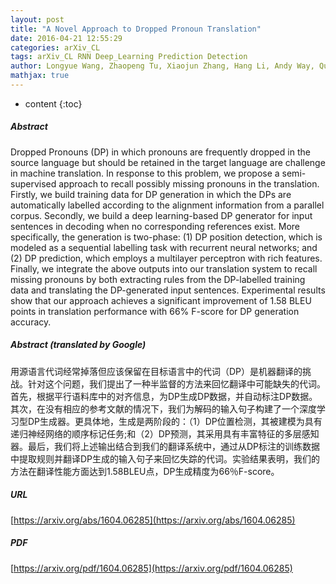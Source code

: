 ```yaml
---
layout: post
title: "A Novel Approach to Dropped Pronoun Translation"
date: 2016-04-21 12:55:29
categories: arXiv_CL
tags: arXiv_CL RNN Deep_Learning Prediction Detection
author: Longyue Wang, Zhaopeng Tu, Xiaojun Zhang, Hang Li, Andy Way, Qun Liu
mathjax: true
---
```


* content
{:toc}

##### Abstract
Dropped Pronouns (DP) in which pronouns are frequently dropped in the source language but should be retained in the target language are challenge in machine translation. In response to this problem, we propose a semi-supervised approach to recall possibly missing pronouns in the translation. Firstly, we build training data for DP generation in which the DPs are automatically labelled according to the alignment information from a parallel corpus. Secondly, we build a deep learning-based DP generator for input sentences in decoding when no corresponding references exist. More specifically, the generation is two-phase: (1) DP position detection, which is modeled as a sequential labelling task with recurrent neural networks; and (2) DP prediction, which employs a multilayer perceptron with rich features. Finally, we integrate the above outputs into our translation system to recall missing pronouns by both extracting rules from the DP-labelled training data and translating the DP-generated input sentences. Experimental results show that our approach achieves a significant improvement of 1.58 BLEU points in translation performance with 66% F-score for DP generation accuracy.

##### Abstract (translated by Google)
用源语言代词经常掉落但应该保留在目标语言中的代词（DP）是机器翻译的挑战。针对这个问题，我们提出了一种半监督的方法来回忆翻译中可能缺失的代词。首先，根据平行语料库中的对齐信息，为DP生成DP数据，并自动标注DP数据。其次，在没有相应的参考文献的情况下，我们为解码的输入句子构建了一个深度学习型DP生成器。更具体地，生成是两阶段的：（1）DP位置检测，其被建模为具有递归神经网络的顺序标记任务;和（2）DP预测，其采用具有丰富特征的多层感知器。最后，我们将上述输出结合到我们的翻译系统中，通过从DP标注的训练数据中提取规则并翻译DP生成的输入句子来回忆失踪的代词。实验结果表明，我们的方法在翻译性能方面达到1.58BLEU点，DP生成精度为66％F-score。

##### URL
[https://arxiv.org/abs/1604.06285](https://arxiv.org/abs/1604.06285)

##### PDF
[https://arxiv.org/pdf/1604.06285](https://arxiv.org/pdf/1604.06285)

